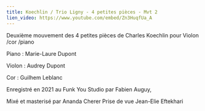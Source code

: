 ```yaml
---
title: Koechlin / Trio Ligny - 4 petites pièces - Mvt 2
lien_video: https://www.youtube.com/embed/Zn3HuqfUa_A
---
```



Deuxième mouvement des 4 petites pièces de Charles Koechlin pour Violon /cor /piano 

Piano : Marie-Laure Dupont 

Violon : Audrey Dupont 

Cor : Guilhem Leblanc 

Enregistré en 2021 au Funk You Studio par Fabien Auguy, 

Mixé et masterisé par Ananda Cherer Prise de vue Jean-Elie Eftekhari